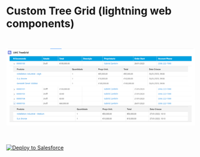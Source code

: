 # Custom Tree Grid (lightning web components)
</br>

![example](./Screenshot_1.png)

</br>
</br>

<a href="https://githubsfdeploy.herokuapp.com?owner=gabrielzambrin&repo=lwc_Custom_Tree_Grid&ref=main">
  <img alt="Deploy to Salesforce"
       src="https://raw.githubusercontent.com/afawcett/githubsfdeploy/master/deploy.png">
</a>
